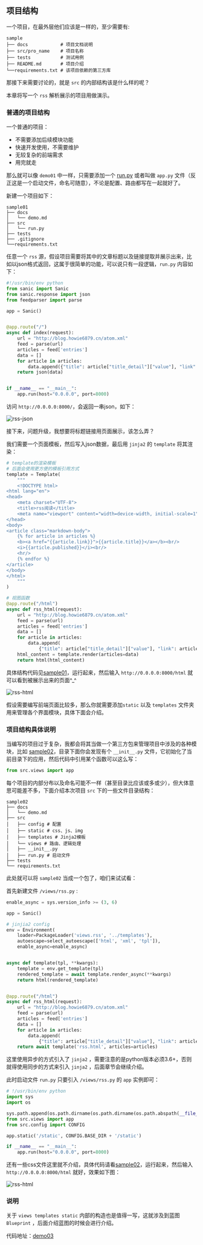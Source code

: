 ## 项目结构

一个项目，在最外层他们应该是一样的，至少需要有:

``` shell
sample
├── docs            # 项目文档说明
├── src/pro_name    # 项目名称
├── tests           # 测试用例
├── README.md       # 项目介绍
└──requirements.txt # 该项目依赖的第三方库
```

那接下来需要讨论的，就是 `src` 的内部结构该是什么样的呢？

本章将写一个 `rss` 解析展示的项目用做演示。

### 普通的项目结构

一个普通的项目：

- 不需要添加后续模块功能
- 快速开发使用，不需要维护
- 无较复杂的前端需求
- 用完就走

那么就可以像 `demo01` 中一样，只需要添加一个 [run.py](https://github.com/howie6879/Sanic-For-Pythoner/blob/master/examples/demo03/sample01/src/run.py) 或者叫做 `app.py` 文件（反正这是一个启动文件，命名可随意），不论是配置、路由都写在一起就好了。

新建一个项目如下：

``` shell
sample01
├── docs
│   └── demo.md
├── src
│   └── run.py
├── tests
├── .gitignore
└──requirements.txt
```

任意一个 `rss` 源，假设项目需要将其中的文章标题以及链接提取并展示出来，比如以json格式返回，这属于很简单的功能，可以说只有一段逻辑，`run.py` 内容如下：

``` python
#!/usr/bin/env python
from sanic import Sanic
from sanic.response import json
from feedparser import parse

app = Sanic()


@app.route("/")
async def index(request):
    url = "http://blog.howie6879.cn/atom.xml"
    feed = parse(url)
    articles = feed['entries']
    data = []
    for article in articles:
        data.append({"title": article["title_detail"]["value"], "link": article["link"]})
    return json(data)


if __name__ == "__main__":
    app.run(host="0.0.0.0", port=8000)
```

访问 `http://0.0.0.0:8000/`，会返回一串json，如下：

![rss-json](../../images/demo03/03-01.png)

接下来，问题升级，我想要将标题链接用页面展示，该怎么弄？

我们需要一个页面模板，然后写入json数据，最后用 `jinja2` 的 `template` 将其渲染：

``` python
# template的渲染模板
# 后面会使用更方便的模板引用方式
template = Template(
    """
    <!DOCTYPE html>
<html lang="en">
<head>
    <meta charset="UTF-8">
    <title>rss阅读</title>
    <meta name="viewport" content="width=device-width, initial-scale=1">
</head>
<body>
<article class="markdown-body">
    {% for article in articles %}
    <b><a href="{{article.link}}">{{article.title}}</a></b><br/>
    <i>{{article.published}}</i><br/>
    <hr/>
    {% endfor %}
</article>
</body>
</html>
    """
)

# 视图函数
@app.route("/html")
async def rss_html(request):
    url = "http://blog.howie6879.cn/atom.xml"
    feed = parse(url)
    articles = feed['entries']
    data = []
    for article in articles:
        data.append(
            {"title": article["title_detail"]["value"], "link": article["link"], "published": article["published"]})
    html_content = template.render(articles=data)
    return html(html_content)
```

具体结构代码见[sample01](https://github.com/howie6879/Sanic-For-Pythoner/tree/master/examples/demo03/sample01)，运行起来，然后输入 `http://0.0.0.0:8000/html` 就可以看到被展示出来的页面^_^

![rss-html](../../images/demo03/03-02.png)

假设需要编写前端页面比较多，那么你就需要添加`static` 以及 `templates` 文件夹用来管理各个界面模块，具体下面会介绍。

### 项目结构具体说明

当编写的项目过于复杂，我都会将其当做一个第三方包来管理项目中涉及的各种模块，比如 [sample02](https://github.com/howie6879/Sanic-For-Pythoneer/tree/master/examples/demo03/sample02)，目录下面你会发现有个 `__init__.py` 文件，它初始化了当前目录下的应用，然后代码中引用某个函数可以这么写：

```python
from src.views import app
```

每个项目的内部分布以及命名可能不一样（甚至目录比应该或多或少），但大体意思可能差不多，下面介绍本次项目 `src` 下的一些文件目录结构：

``` shell
sample02
├── docs
│   └── demo.md
├── src
│   ├── config # 配置 
│   ├── static # css、js、img
│   ├── templates # Jinja2模板
│   └── views # 路由、逻辑处理
│   ├── __init__.py
│   ├── run.py # 启动文件
├── tests
└── requirements.txt
```

此处就可以将 `sample02` 当成一个包了，咱们来试试看：

首先新建文件 `/views/rss.py` :

``` python
enable_async = sys.version_info >= (3, 6)

app = Sanic()

# jinjia2 config
env = Environment(
    loader=PackageLoader('views.rss', '../templates'),
    autoescape=select_autoescape(['html', 'xml', 'tpl']),
    enable_async=enable_async)


async def template(tpl, **kwargs):
    template = env.get_template(tpl)
    rendered_template = await template.render_async(**kwargs)
    return html(rendered_template)


@app.route("/html")
async def rss_html(request):
    url = "http://blog.howie6879.cn/atom.xml"
    feed = parse(url)
    articles = feed['entries']
    data = []
    for article in articles:
        data.append(
            {"title": article["title_detail"]["value"], "link": article["link"], "published": article["published"]})
    return await template('rss.html', articles=articles)
```

这里使用异步的方式引入了 `jinja2` ，需要注意的是python版本必须3.6+，否则就得使用同步的方式来引入 `jinja2` ，后面章节会继续介绍。

此时启动文件 `run.py` 只要引入 `/views/rss.py` 的 `app` 实例即可：

``` python
# !/usr/bin/env python
import sys
import os

sys.path.append(os.path.dirname(os.path.dirname(os.path.abspath(__file__))))
from src.views import app
from src.config import CONFIG

app.static('/static', CONFIG.BASE_DIR + '/static')

if __name__ == "__main__":
    app.run(host="0.0.0.0", port=8000)
```

还有一些css文件这里就不介绍，具体代码请看[sample02](https://github.com/howie6879/Sanic-For-Pythoner/tree/master/examples/demo03/sample02)，运行起来，然后输入 `http://0.0.0.0:8000/html` 就好，效果如下图：

![rss-html](../../images/demo03/03-03.png)

### 说明

关于 `views templates static` 内部的构造也是值得一写，这就涉及到蓝图 `Blueprint` ，后面介绍蓝图的时候会进行介绍。

代码地址：[demo03](https://github.com/howie6879/Sanic-For-Pythoner/tree/master/examples/demo03/)

